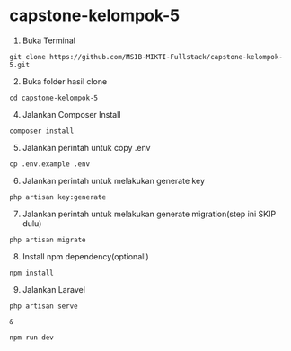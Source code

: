 # capstone-kelompok-5

1. Buka Terminal
```
git clone https://github.com/MSIB-MIKTI-Fullstack/capstone-kelompok-5.git
```
2. Buka folder hasil clone
```
cd capstone-kelompok-5
```
4. Jalankan Composer Install
```
composer install
```
5. Jalankan perintah untuk copy .env
```
cp .env.example .env
```
6. Jalankan perintah untuk melakukan generate key
```
php artisan key:generate
```
7. Jalankan perintah untuk melakukan generate migration(step ini SKIP dulu)
```
php artisan migrate
```
8. Install npm dependency(optionall)
```
npm install
```
9. Jalankan Laravel
```
php artisan serve

&

npm run dev
```
